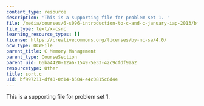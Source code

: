```yaml
---
content_type: resource
description: 'This is a supporting file for problem set 1. '
file: /media/courses/6-s096-introduction-to-c-and-c-january-iap-2013/bf997211df400d14b504e4c0815c6d44_sort.c
file_type: text/x-csrc
learning_resource_types: []
license: https://creativecommons.org/licenses/by-nc-sa/4.0/
ocw_type: OCWFile
parent_title: C Memory Management
parent_type: CourseSection
parent_uid: 66ba4420-12a6-1549-5e33-42c9cfdf9aa2
resourcetype: Other
title: sort.c
uid: bf997211-df40-0d14-b504-e4c0815c6d44
---
```

This is a supporting file for problem set 1. 